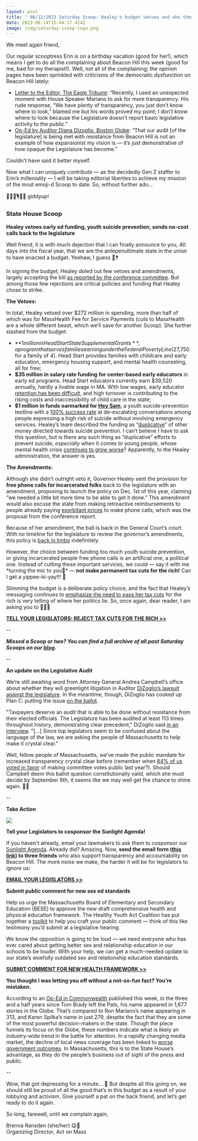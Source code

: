 ```yaml
---
layout: post
title: " 08/12/2023 Saturday Scoop: Healey's budget vetoes and who they impact most "
date: 2023-08-14T15:44:17.414Z
image: /img/saturday-scoop-logo.png
---
```

We meet again friend,

Our regular scooptress Erin is on a birthday vacation (good for her!), which means I get to do all the complaining about Beacon Hill this week (good for me, bad for my therapist!). Well, not all of the complaining; the opinion pages have been sprinkled with criticisms of the democratic dysfunction on Beacon Hill lately:

* [Letter to the Editor, The Eagle Tribune](https://www.eagletribune.com/opinion/letters_to_the_editor/letter-to-the-editor-support-bills-for-legislative-gubernatorial-transparency/article_75ddc988-3175-11ee-ad6c-c3bde6b3eb60.html?utm_medium=&emci=d2e1d52a-b038-ee11-a3f1-00224832eb73&emdi=ea000000-0000-0000-0000-000000000001&ceid={{ContactsEmailID}}): “Recently, I used an unexpected moment with House Speaker Mariano to ask for more transparency. His rude response, “We have plenty of transparency, you just don’t know where to look,” blamed me but his words proved my point; I don’t know where to look because the Legislature doesn’t report basic legislative activity to the public.”
* [Op-Ed by Auditor Diana Dizoglio, Boston Globe](https://www.bostonglobe.com/2023/08/03/opinion/massachusetts-legislature-audit-diana-dizoglio/?p1=BGSearch_Overlay_Results&utm_medium=&emci=d2e1d52a-b038-ee11-a3f1-00224832eb73&emdi=ea000000-0000-0000-0000-000000000001&ceid={{ContactsEmailID}}): “That our audit \[of the legislature] is being met with resistance from Beacon Hill is not an example of how expansionist my vision is — it’s just demonstrative of how opaque the Legislature has become.”

Couldn't have said it better myself.

Now what I can uniquely contribute — as the decidedly Gen Z staffer to Erin’s milleniality — I will be taking editorial liberties to achieve my mission of the most emoji-d Scoop to date. So, without further ado…

🧠🤠🫱🎙️💬🐴 giddyup!

### **State House Scoop** 

**Healey vetoes early ed funding, youth suicide prevention, sends no-cost calls back to the legislature**

Well friend, it is with much dejection that I can finally announce to you, 40 days into the fiscal year, that we are the antepenultimate state in the union to have enacted a budget. Yeehaw, I guess 🤠❓

In signing the budget, Healey doled out few vetoes and amendments, largely accepting the bill [as reported by the conference committee](https://actonmass.org/post/2023/08/07/08-05-2023-saturday-scoop-we-have-a-budget-updates-on-the-house-v-senate-power-grab?utm_medium=&emci=d2e1d52a-b038-ee11-a3f1-00224832eb73&emdi=ea000000-0000-0000-0000-000000000001&ceid={{ContactsEmailID}}). But among those few rejections are critical policies and funding that Healey chose to strike. 

**The Vetoes:** 

In total, Healey vetoed over $272 million in spending, more than half of which was for MassHealth Fee for Service Payments (cuts to MassHealth are a whole different beast, which we’ll save for another Scoop). She further slashed from the budget: 

* **$1 million in Head Start State Supplemental Grants**, a program that serves families earning under the Federal Poverty Line ($27,750 for a family of 4). Head Start provides families with childcare and early education, emergency housing support, and mental health counseling, all for free;
* **$35 million in salary rate funding** **for center-based early educators** in early ed programs. Head Start educators currently earn $39,520 annually, hardly a livable wage in MA. With low wages, early educator [retention has been difficult](https://www.bostonglobe.com/2023/01/31/business/new-data-show-middlesex-norfolk-counties-have-some-highest-child-care-costs-us/?utm_medium=&emci=d2e1d52a-b038-ee11-a3f1-00224832eb73&emdi=ea000000-0000-0000-0000-000000000001&ceid={{ContactsEmailID}}), and high turnover is contributing to the rising costs and inaccessibility of child care in the state;
* **$1 million in funds earmarked for [Hey Sam](https://samaritanshope.org/our-services/hey-sam/?utm_medium=&emci=d2e1d52a-b038-ee11-a3f1-00224832eb73&emdi=ea000000-0000-0000-0000-000000000001&ceid={{ContactsEmailID}})**, a youth suicide-prevention textline with a [100% success rate](https://www.statehousenews.com/email/a/20231144?key=8627192&utm_medium=&emci=d2e1d52a-b038-ee11-a3f1-00224832eb73&emdi=ea000000-0000-0000-0000-000000000001&ceid={{ContactsEmailID}}) at de-escalating conversations among people expressing a high risk of suicide without involving emergency services. Healey’s team described the funding as “[duplicative](https://www.wgbh.org/news/politics/2023-08-10/budget-veto-creates-questions-around-future-of-mass-youth-suicide-helpline?utm_medium=&emci=d2e1d52a-b038-ee11-a3f1-00224832eb73&emdi=ea000000-0000-0000-0000-000000000001&ceid={{ContactsEmailID}})” of other money directed towards suicide prevention. I can’t believe I have to ask this question, but is there any such thing as “duplicative” efforts to prevent suicide, *especially* when it comes to young people, whose mental health crisis [continues to grow worse](https://www.telegram.com/story/news/2023/08/08/wps-to-roll-out-new-strategies-for-students-elevated-stress-and-anxiety/70546246007/?utm_medium=&emci=d2e1d52a-b038-ee11-a3f1-00224832eb73&emdi=ea000000-0000-0000-0000-000000000001&ceid={{ContactsEmailID}})? Apparently, to the Healey administration, the answer is yes.

**The Amendments:**

Although she didn’t outright veto it, Governor Healey sent the provision for **free phone calls for incarcerated folks** back to the legislature with an amendment, proposing to launch the policy on Dec. 1st of this year, claiming “we needed a little bit more time to be able to get it done.” This amendment would also excuse the state from making retroactive reimbursements to people already paying [exorbitant prices](https://www.wbur.org/cognoscenti/2020/01/27/cost-of-phone-calls-prison-bonita-tenneriello-elizabeth-matos?utm_medium=&emci=d2e1d52a-b038-ee11-a3f1-00224832eb73&emdi=ea000000-0000-0000-0000-000000000001&ceid={{ContactsEmailID}}) to make phone calls, which was the proposal from the conference report.

Because of her amendment, the ball is back in the General Court’s court. With no timeline for the legislature to review the governor’s amendments, this policy is [back in limbo](https://www.progressivemass.com/how-the-ma-senate-colluded-with-charlie-baker-to-defeat-no-cost-calls/?utm_medium=&emci=d2e1d52a-b038-ee11-a3f1-00224832eb73&emdi=ea000000-0000-0000-0000-000000000001&ceid={{ContactsEmailID}}) indefinitely. 

However, the choice between funding too much youth suicide prevention, or giving incarcerated people free phone calls is an artificial one, a political one. Instead of cutting these important services, we could — say it with me \*turning the mic to you🎤\* — **not make permanent tax cuts for the rich!** Can I get a yippee-ki-yay!!! 🤠

Slimming the budget is a deliberate policy choice, and the fact that Healey’s messaging continues to [emphasize the need to pass her tax cuts](https://www.mass.gov/news/governor-healey-and-lieutenant-governor-driscoll-sign-56-billion-fiscal-year-2024-budget?utm_medium=&emci=d2e1d52a-b038-ee11-a3f1-00224832eb73&emdi=ea000000-0000-0000-0000-000000000001&ceid={{ContactsEmailID}}) for the rich is very telling of where her politics lie. So, once again, dear reader, I am asking you to 🥁🥁🥁

**[TELL YOUR LEGISLATORS: REJECT TAX CUTS FOR THE RICH >>](https://actionnetwork.org/letters/conference-committee-2?utm_medium=&emci=b5dee117-0733-ee11-a3f1-00224832eb73&emdi=ea000000-0000-0000-0000-000000000001&ceid=%7B%7BContactsEmailID%7D%7D)**

\--

***Missed a Scoop or two? You can find a full archive of all past Saturday Scoops on our [blog](https://actonmass.org/blog?utm_medium=&emci=47458325-afbf-ed11-a8e0-00224832e811&emdi=ea000000-0000-0000-0000-000000000001&ceid=%7B%7BContactsEmailID%7D%7D).*** 

\--

**An update on the Legislative Audit**

We’re still awaiting word from Attorney General Andrea Campbell’s office about whether they will greenlight litigation in Auditor [DiZoglio’s lawsuit against the legislature](https://actonmass.org/post/2023/08/03/07-29-2023-saturday-scoop-complacency-infighting-and-lethargy-oh-my?utm_medium=&emci=d2e1d52a-b038-ee11-a3f1-00224832eb73&emdi=ea000000-0000-0000-0000-000000000001&ceid={{ContactsEmailID}}). In the meantime, though, DiZoglio has cooked up Plan C: putting the issue [on the ballot](https://www.mass.gov/doc/23-34-a-law-expressly-authorizing-the-auditor-to-audit-legislature/download?utm_medium=&emci=d2e1d52a-b038-ee11-a3f1-00224832eb73&emdi=ea000000-0000-0000-0000-000000000001&ceid={{ContactsEmailID}}). 

"Taxpayers deserve an audit that is able to be done without resistance from their elected officials. The Legislature has been audited at least 113 times throughout history, demonstrating clear precedent," DiZoglio said [in an interview](https://spectrumnews1.com/ma/worcester/news/2023/08/03/possible-2024-ballot-questions-may-address-rents--mcas--driver-rights?utm_medium=&emci=d2e1d52a-b038-ee11-a3f1-00224832eb73&emdi=ea000000-0000-0000-0000-000000000001&ceid={{ContactsEmailID}}). "\[...] Since top legislators seem to be confused about the language of the law, we are asking the people of Massachusetts to help make it crystal clear."

Well, fellow people of Massachusetts, we’ve made the public mandate for increased transparency crystal clear before (remember when [84% of us voted in favor](https://www.wwlp.com/news/state-politics/voters-show-interest-in-committee-vote-breakdowns/?utm_medium=&emci=d2e1d52a-b038-ee11-a3f1-00224832eb73&emdi=ea000000-0000-0000-0000-000000000001&ceid={{ContactsEmailID}}) of making committee votes public last year?). Should Campbell deem this ballot question constitutionally valid, which she must decide by September 6th, it seems like we may well get the chance to shine again. 💎✨

\--

**Take Action**

![](/img/sunlight-agenda-final-2-.png)

**Tell your Legislators to cosponsor the Sunlight Agenda!**

If you haven't already, email your lawmakers to ask them to cosponsor our [Sunlight Agenda](https://actonmass.org/sunlight-agenda?utm_medium=&emci=b5dee117-0733-ee11-a3f1-00224832eb73&emdi=ea000000-0000-0000-0000-000000000001&ceid=%7B%7BContactsEmailID%7D%7D&). Already did? Amazing. Now, **send the email form ([this link](https://secure.everyaction.com/F_UoOFh69EeHYBOQfO4uew2?utm_medium=&emci=b5dee117-0733-ee11-a3f1-00224832eb73&emdi=ea000000-0000-0000-0000-000000000001&ceid=%7B%7BContactsEmailID%7D%7D&)) to three friends** who also support transparency and accountability on Beacon Hill. The more noise we make, the harder it will be for legislators to ignore us:

**[EMAIL YOUR LEGISLATORS >>](https://secure.everyaction.com/F_UoOFh69EeHYBOQfO4uew2?utm_medium=&emci=d2e1d52a-b038-ee11-a3f1-00224832eb73&emdi=ea000000-0000-0000-0000-000000000001&ceid={{ContactsEmailID}})**

**Submit public comment for new sex ed standards**

Help us urge the Massachusetts Board of Elementary and Secondary Education (BESE) to approve the new draft comprehensive health and physical education framework. The Healthy Youth Act Coalition has put together a [toolkit](https://docs.google.com/document/d/1HrPo6triUMe7c4DOcG7RCDr02kD8bKpeTKurlcBj2V8/edit?utm_medium=&emci=d2e1d52a-b038-ee11-a3f1-00224832eb73&emdi=ea000000-0000-0000-0000-000000000001&ceid={{ContactsEmailID}}) to help you craft your public comment — think of this like testimony you’d submit at a legislative hearing.

We know the opposition is going to be loud — we need everyone who has ever cared about getting better sex and relationship education in our schools to be louder. With your help, we can get a much-needed update to our state’s woefully outdated sex and relationship education standards.

**[SUBMIT COMMENT FOR NEW HEALTH FRAMEWORK >>](https://docs.google.com/document/d/1HrPo6triUMe7c4DOcG7RCDr02kD8bKpeTKurlcBj2V8/edit?utm_medium=&emci=d2e1d52a-b038-ee11-a3f1-00224832eb73&emdi=ea000000-0000-0000-0000-000000000001&ceid={{ContactsEmailID}})**

**You thought I was letting you off without a not-so-fun fact? You’re mistaken.**

According to an [Op-Ed in Commonwealth](https://commonwealthmagazine.org/opinion/maybe-the-globe-should-take-a-look-at-itself/?utm_medium=&emci=d2e1d52a-b038-ee11-a3f1-00224832eb73&emdi=ea000000-0000-0000-0000-000000000001&ceid={{ContactsEmailID}}) published this week, in the three and a half years since Tom Brady left the Pats, his name appeared in 1,677 stories in the Globe. That’s compared to Ron Mariano’s name appearing in 313, and Karen Spilka’s name in just 279, despite the fact that they are some of the most powerful decision-makers in the state. Though the piece funnels its focus on the Globe, these numbers indicate what is likely an industry-wide trend in the battle for attention. In a rapidly changing media market, the decline of local news coverage has been linked to [worse government outcomes](https://fivethirtyeight.com/features/local-news-coverage-is-declining-and-that-could-be-bad-for-american-politics/?utm_medium=&emci=d2e1d52a-b038-ee11-a3f1-00224832eb73&emdi=ea000000-0000-0000-0000-000000000001&ceid={{ContactsEmailID}}). In Massachusetts, this is to the State House’s advantage, as they do the people’s business out of sight of the press and public.

\--

Wow, that got depressing for a minute... 🫠 But despite all this going on, we should still be proud of all the good that’s in this budget as a result of your lobbying and activism. Give yourself a pat on the back friend, and let’s get ready to do it again.

So long, farewell, until we complain again,

Brenna Ransden (she/her) 😋🍦\
Organizing Director, Act on Mass